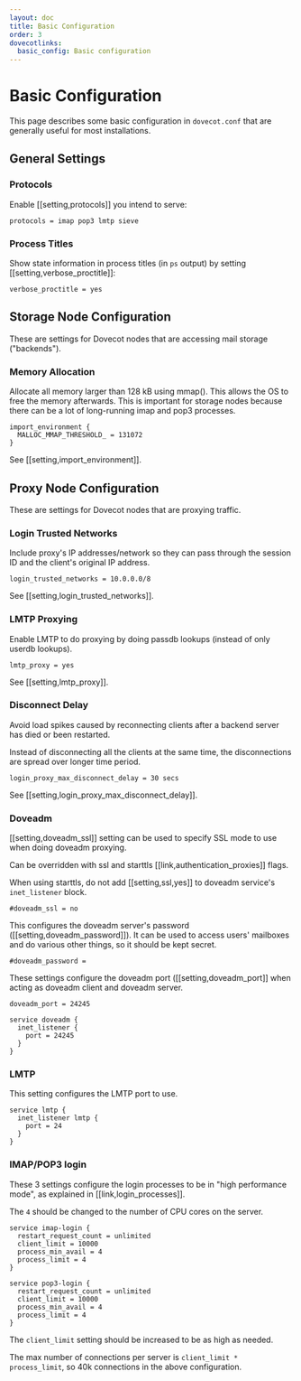 ```yaml
---
layout: doc
title: Basic Configuration
order: 3
dovecotlinks:
  basic_config: Basic configuration
---
```


# Basic Configuration

This page describes some basic configuration in `dovecot.conf` that are
generally useful for most installations.

## General Settings

### Protocols

Enable [[setting,protocols]] you intend to serve:

```
protocols = imap pop3 lmtp sieve
```

### Process Titles

Show state information in process titles (in `ps` output) by setting
[[setting,verbose_proctitle]]:

```
verbose_proctitle = yes
```

## Storage Node Configuration

These are settings for Dovecot nodes that are accessing mail storage
("backends").

### Memory Allocation

Allocate all memory larger than 128 kB using mmap(). This allows the OS to
free the memory afterwards. This is important for storage nodes because
there can be a lot of long-running imap and pop3 processes.

```[dovecot.conf]
import_environment {
  MALLOC_MMAP_THRESHOLD_ = 131072
}
```

See [[setting,import_environment]].

## Proxy Node Configuration

These are settings for Dovecot nodes that are proxying traffic.

### Login Trusted Networks

Include proxy's IP addresses/network so they can pass through the
session ID and the client's original IP address.

```
login_trusted_networks = 10.0.0.0/8
```

See [[setting,login_trusted_networks]].

### LMTP Proxying

Enable LMTP to do proxying by doing passdb lookups (instead of only
userdb lookups).

```
lmtp_proxy = yes
```

See [[setting,lmtp_proxy]].

### Disconnect Delay

Avoid load spikes caused by reconnecting clients after a backend server has
died or been restarted.

Instead of disconnecting all the clients at the same time, the
disconnections are spread over longer time period.

```
login_proxy_max_disconnect_delay = 30 secs
```

See [[setting,login_proxy_max_disconnect_delay]].

### Doveadm

[[setting,doveadm_ssl]] setting can be used to specify SSL mode to use
when doing doveadm proxying.

Can be overridden with ssl and starttls [[link,authentication_proxies]] flags.

When using starttls, do not add [[setting,ssl,yes]] to doveadm service's
`inet_listener` block.

```
#doveadm_ssl = no
```

This configures the doveadm server's password ([[setting,doveadm_password]]).
It can be used to access users' mailboxes and do various other things, so
it should be kept secret.

```
#doveadm_password =
```

These settings configure the doveadm port ([[setting,doveadm_port]] when
acting as doveadm client and doveadm server.

```
doveadm_port = 24245

service doveadm {
  inet_listener {
    port = 24245
  }
}
```

### LMTP

This setting configures the LMTP port to use.

```
service lmtp {
  inet_listener lmtp {
    port = 24
  }
}
```

### IMAP/POP3 login

These 3 settings configure the login processes to be in
"high performance mode", as explained in [[link,login_processes]].

The `4` should be changed to the number of CPU cores on the server.

```
service imap-login {
  restart_request_count = unlimited
  client_limit = 10000
  process_min_avail = 4
  process_limit = 4
}

service pop3-login {
  restart_request_count = unlimited
  client_limit = 10000
  process_min_avail = 4
  process_limit = 4
}
```

The `client_limit` setting should be increased to be as high as needed.

The max number of connections per server is `client_limit * process_limit`,
so 40k connections in the above configuration.
